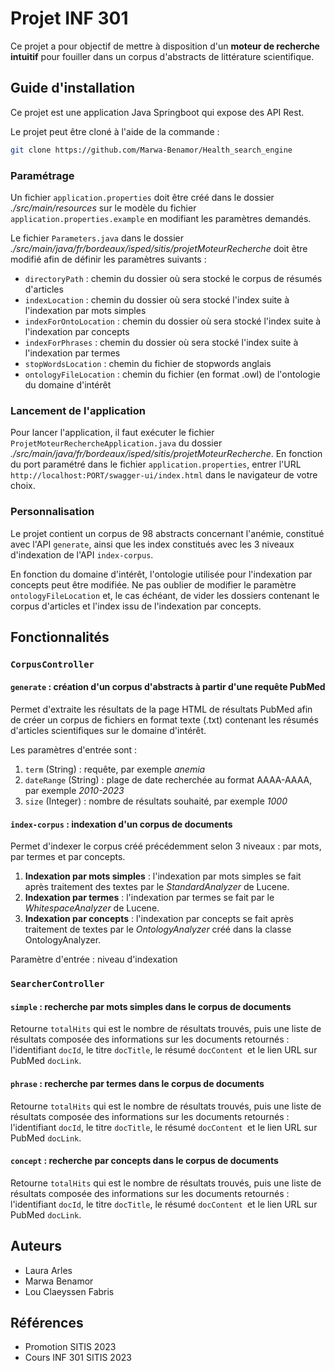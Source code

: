 # Projet INF 301

Ce projet a pour objectif de mettre à disposition d'un **moteur de recherche intuitif** pour fouiller dans un corpus d'abstracts de littérature scientifique.

## Guide d'installation

Ce projet est une application Java Springboot qui expose des API Rest.

Le projet peut être cloné à l'aide de la commande :
```bash
git clone https://github.com/Marwa-Benamor/Health_search_engine
```

### Paramétrage

Un fichier `application.properties` doit être créé dans le dossier *./src/main/resources* sur le modèle du fichier `application.properties.example` en modifiant les paramètres demandés.
 
Le fichier `Parameters.java` dans le dossier *./src/main/java/fr/bordeaux/isped/sitis/projetMoteurRecherche* doit être modifié afin de définir les paramètres suivants : 
- `directoryPath` : chemin du dossier où sera stocké le corpus de résumés d'articles
- `indexLocation` : chemin du dossier où sera stocké l'index suite à l'indexation par mots simples
- `indexForOntoLocation` : chemin du dossier où sera stocké l'index suite à l'indexation par concepts
- `indexForPhrases` : chemin du dossier où sera stocké l'index suite à l'indexation par termes  
- `stopWordsLocation` : chemin du fichier de stopwords anglais
- `ontologyFileLocation` : chemin du fichier (en format .owl) de l'ontologie du domaine d'intérêt 

### Lancement de l'application

Pour lancer l'application, il faut exécuter le fichier `ProjetMoteurRechercheApplication.java` du dossier *./src/main/java/fr/bordeaux/isped/sitis/projetMoteurRecherche*. En fonction du port paramétré dans le fichier `application.properties`, entrer l'URL `http://localhost:PORT/swagger-ui/index.html` dans le navigateur de votre choix. 

### Personnalisation 

Le projet contient un corpus de 98 abstracts concernant l'anémie, constitué avec l'API `generate`, ainsi que les index constitués avec les 3 niveaux d'indexation de l'API `index-corpus`.

En fonction du domaine d'intérêt, l'ontologie utilisée pour l'indexation par concepts peut être modifiée. Ne pas oublier de modifier le paramètre `ontologyFileLocation` et, le cas échéant, de vider les dossiers contenant le corpus d'articles et l'index issu de l'indexation par concepts.  

## Fonctionnalités 

### `CorpusController`

#### `generate` : création d'un corpus d'abstracts à partir d'une requête PubMed
Permet d'extraite les résultats de la page HTML de résultats PubMed afin de créer un corpus de fichiers en format texte (.txt) contenant les résumés d'articles scientifiques sur le domaine d'intérêt. 

Les paramètres d'entrée sont : 
1. `term` (String) : requête, par exemple *anemia*
2. `dateRange` (String) : plage de date recherchée au format AAAA-AAAA, par exemple *2010-2023*
3. `size` (Integer) : nombre de résultats souhaité, par exemple *1000*

#### `index-corpus` : indexation d'un corpus de documents
Permet d'indexer le corpus créé précédemment selon 3 niveaux : par mots, par termes et par concepts.
1. **Indexation par mots simples** : l'indexation par mots simples se fait après traitement des textes par le *StandardAnalyzer* de Lucene. 
2. **Indexation par termes** : l'indexation par termes se fait par le *WhitespaceAnalyzer* de Lucene. 
3. **Indexation par concepts** : l'indexation par concepts se fait après traitement de textes par le *OntologyAnalyzer* créé dans la classe OntologyAnalyzer. 

Paramètre d'entrée : niveau d'indexation 

### `SearcherController`

#### `simple` : recherche par mots simples dans le corpus de documents
Retourne `totalHits` qui est le nombre de résultats trouvés, puis une liste de résultats composée des informations sur les documents retournés : l'identifiant `docId`, le titre `docTitle`, le résumé `docContent `et le lien URL sur PubMed `docLink`.

#### `phrase` : recherche par termes dans le corpus de documents
Retourne `totalHits` qui est le nombre de résultats trouvés, puis une liste de résultats composée des informations sur les documents retournés : l'identifiant `docId`, le titre `docTitle`, le résumé `docContent `et le lien URL sur PubMed `docLink`.

#### `concept` : recherche par concepts dans le corpus de documents
Retourne `totalHits` qui est le nombre de résultats trouvés, puis une liste de résultats composée des informations sur les documents retournés : l'identifiant `docId`, le titre `docTitle`, le résumé `docContent `et le lien URL sur PubMed `docLink`.

## Auteurs

- Laura Arles 
- Marwa Benamor
- Lou Claeyssen Fabris

## Références

- Promotion SITIS 2023
- Cours INF 301 SITIS 2023
